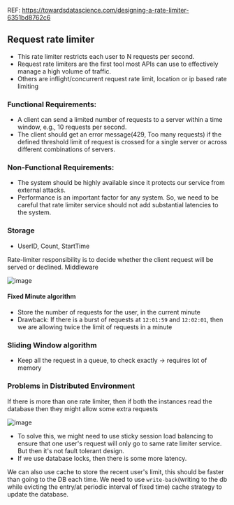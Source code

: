 REF: https://towardsdatascience.com/designing-a-rate-limiter-6351bd8762c6

## Request rate limiter

* This rate limiter restricts each user to N requests per second. 
* Request rate limiters are the first tool most APIs can use to effectively manage a high volume of traffic.
* Others are inflight/concurrent request rate limit, location or ip based rate limiting


### Functional Requirements:
* A client can send a limited number of requests to a server within a time window, e.g., 10 requests per second.
* The client should get an error message(429, Too many requests) if the defined threshold limit of request is crossed for a single server or across different combinations of servers.

### Non-Functional Requirements:
* The system should be highly available since it protects our service from external attacks.
* Performance is an important factor for any system. So, we need to be careful that rate limiter service should not add substantial latencies to the system.

### Storage
* UserID, Count, StartTime

Rate-limiter responsibility is to decide whether the client request will be served or declined. Middleware

![image](https://user-images.githubusercontent.com/19663316/146977816-f902f3ab-ad32-414c-baeb-33049ba301bf.png)

#### Fixed Minute algorithm
* Store the number of requests for the user, in the current minute
* Drawback: If there is a burst of requests at `12:01:59` and `12:02:01`, then we are allowing twice the limit of requests in a minute

### Sliding Window algorithm
* Keep all the request in a queue, to check exactly -> requires lot of memory

### Problems in Distributed Environment
If there is more than one rate limiter, then if both the instances read the database then they might allow some extra requests

![image](https://user-images.githubusercontent.com/19663316/146981596-89935546-210e-4711-bb01-8abbb5b482c2.png)

* To solve this, we might need to use sticky session load balancing to ensure that one user's request will only go to same rate limiter service. But then it's not fault tolerant design.
* If we use database locks, then there is some more latency.

We can also use cache to store the recent user's limit, this should be faster than going to the DB each time. We need to use `write-back`(writing to the db while evicting the entry/at periodic interval of fixed time) cache strategy to update the database.
